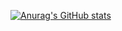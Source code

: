 [![Anurag's GitHub stats](https://github-readme-stats.vercel.app/api?username=Webdevava)](https://github.com/Webdevava/github-readme-stats)

<!-- ### Hi there 👋
- 👨🏻‍💻 I'm BSc.-Computer-Science student
- 💻 I'm into web-development
- 🔭 I’m currently working on portfolio website
- 🌱 I’m currently learning Back-end and ReactJs
- 📫 How to reach me: [email](ankurauti@gmail.com)
- 🥷🏻 Secretly I'm a ninja  -->


<!--
**Webdevava/Webdevava** is a ✨ _special_ ✨ repository because its `README.md` (this file) appears on your GitHub profile.

Here are some ideas to get you started:

- 🔭 I’m currently working on ...
- 🌱 I’m currently learning ...
- 👯 I’m looking to collaborate on ...
- 🤔 I’m looking for help with ...
- 💬 Ask me about ...
- 📫 How to reach me: ...
- 😄 Pronouns: ...
- ⚡ Fun fact: ...
-->
